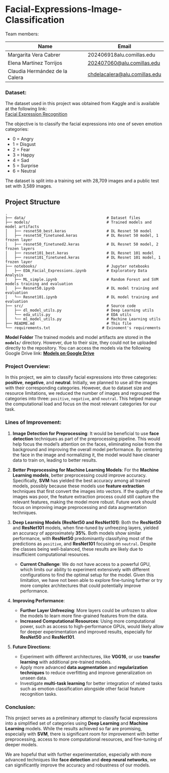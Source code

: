 # Facial-Expressions-Image-Classification
Team members:

| Name                           | Email                               |
| -----------------------        | ----------------------------------- |
| Margarita Vera Cabrer          | 202406918alu.comillas.edu           |
| Elena Martínez Torrijos        | 202407060@alu.comillas.edu          |
| Claudia Hermández de la Calera | chdelacalera@alu.comillas.edu       |

### Dataset:
The dataset used in this project was obtained from Kaggle and is available at the following link:     
[Facial Expression Recognition](https://www.kaggle.com/datasets/msambare/fer2013/data)

The objective is to classify the facial expressions into one of seven emotion categories: 
- 0 = Angry
- 1 = Disgust
- 2 = Fear
- 3 = Happy
- 4 = Sad
- 5 = Surprise
- 6 = Neutral

The dataset is split into a training set with 28,709 images and a public test set with 3,589 images.

## Project Structure

```
.
├── data/                                    # Dataset files
├── models/                                  # Trained models and model artifacts
│   ├── resnet50_best.keras                  # DL Resnet 50 model
│   ├── resnet50_finetuned.keras             # DL Resnet 50 model, 1 frozen layer
│   ├── resnet50_finetuned2.keras            # DL Resnet 50 model, 2 frozen layers
│   ├── resnet101_best.keras                 # DL Resnet 101 model
│   ├── resnet101_finetuned.keras            # DL Resnet 101 model, 1 frozen layer
├── notebooks/                               # Jupyter notebooks
│   ├── EDA_Facial_Expressions.ipynb         # Exploratory Data Analysis
│   ├── ML_simple.ipynb                      # Random Forest and SVM models training and evaluation
│   ├── Resnet50.ipynb                       # DL model training and evaluation
│   └── Resnet101.ipynb                      # DL model training and evaluation
├── src/                                     # Source code
│   ├── dl_model_utils.py                    # Deep Learning utils
│   └── eda_utils.py                         # EDA utils
│   └── ml_model_utils.py                    # Machine Learning utils      
├── README.md                                # This file
└── requirements.txt                       # Evinoment's requirements
```

**Model Folder**
The trained models and model artifacts are stored in the **`models/`** directory. However, due to their size, they could not be uploaded directly to the repository. You can access the models via the following Google Drive link: [**Models on Google Drive**](https://drive.google.com/drive/folders/1TTkPwU9tVEYAOiKH9W_90rX-rAiAYPez?usp=sharing)

### Project Overview:
In this project, we aim to classify facial expressions into three categories: **positive**, **negative**, and **neutral**. Initially, we planned to use all the images with their corresponding categories. However, due to dataset size and resource limitations, we reduced the number of images and regrouped the categories into three: `positive`, `negative`, and `neutral`. This helped manage the computational load and focus on the most relevant categories for our task.

### Lines of Improvement:

1. **Image Detection for Preprocessing**:
   It would be beneficial to use **face detection** techniques as part of the preprocessing pipeline. This would help focus the model’s attention on the faces, eliminating noise from the background and improving the overall model performance. By centering the face in the image and normalizing it, the model would have cleaner data to train on, leading to better results.

2. **Better Preprocessing for Machine Learning Models**:
   For the **Machine Learning models**, better preprocessing could improve accuracy. Specifically, **SVM** has yielded the best accuracy among all trained models, possibly because these models use **feature extraction** techniques that first convert the images into vectors. If the quality of the images was poor, the feature extraction process could still capture the relevant features, making the model more robust. Future work should focus on improving image preprocessing and data augmentation techniques.

3. **Deep Learning Models (ResNet50 and ResNet101)**:
   Both the **ResNet50** and **ResNet101** models, when fine-tuned by unfreezing layers, yielded an accuracy of approximately **35%**. Both models show similar performance, with **ResNet50** predominantly classifying most of the predictions as `positive`, and **ResNet101** focusing on `neutral`. Despite the classes being well-balanced, these results are likely due to insufficient computational resources.

   - **Current Challenge**: We do not have access to a powerful GPU, which limits our ability to experiment extensively with different configurations to find the optimal setup for the model. Given this limitation, we have not been able to explore fine-tuning further or try more complex architectures that could potentially improve performance.

4. **Improving Performance**:
   - **Further Layer Unfreezing**: More layers could be unfrozen to allow the models to learn more fine-grained features from the data.
   - **Increased Computational Resources**: Using more computational power, such as access to high-performance GPUs, would likely allow for deeper experimentation and improved results, especially for **ResNet50** and **ResNet101**.

5. **Future Directions**:
   - Experiment with different architectures, like **VGG16**, or use **transfer learning** with additional pre-trained models.
   - Apply more advanced **data augmentation** and **regularization techniques** to reduce overfitting and improve generalization on unseen data.
   - Investigate **multi-task learning** for better integration of related tasks such as emotion classification alongside other facial feature recognition tasks.

### Conclusion:
This project serves as a preliminary attempt to classify facial expressions into a simplified set of categories using **Deep Learning** and **Machine Learning** models. While the results achieved so far are promising, especially with **SVM**, there is significant room for improvement with better preprocessing, access to more computational resources, and fine-tuning of deeper models.

We are hopeful that with further experimentation, especially with more advanced techniques like **face detection** and **deep neural networks**, we can significantly improve the accuracy and robustness of our models.
